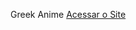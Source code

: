 Greek Anime
<a href="https://adilson-grego.github.io/codestart/task/task06-Greek_Anime/">Acessar o Site</a>
